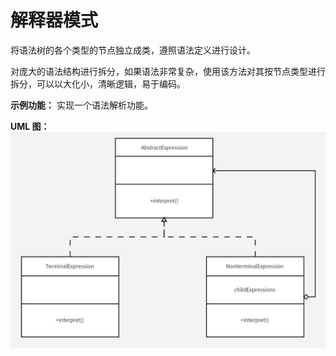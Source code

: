 # 解释器模式
将语法树的各个类型的节点独立成类，遵照语法定义进行设计。

对庞大的语法结构进行拆分，如果语法非常复杂，使用该方法对其按节点类型进行拆分，可以以大化小，清晰逻辑，易于编码。

**示例功能：**
实现一个语法解析功能。

**UML 图：**
![uml](uml.jpg)
